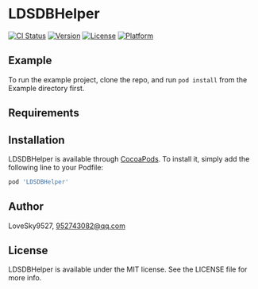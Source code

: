 # LDSDBHelper

[![CI Status](https://img.shields.io/travis/LoveSky9527/LDSDBHelper.svg?style=flat)](https://travis-ci.org/LoveSky9527/LDSDBHelper)
[![Version](https://img.shields.io/cocoapods/v/LDSDBHelper.svg?style=flat)](https://cocoapods.org/pods/LDSDBHelper)
[![License](https://img.shields.io/cocoapods/l/LDSDBHelper.svg?style=flat)](https://cocoapods.org/pods/LDSDBHelper)
[![Platform](https://img.shields.io/cocoapods/p/LDSDBHelper.svg?style=flat)](https://cocoapods.org/pods/LDSDBHelper)

## Example

To run the example project, clone the repo, and run `pod install` from the Example directory first.

## Requirements

## Installation

LDSDBHelper is available through [CocoaPods](https://cocoapods.org). To install
it, simply add the following line to your Podfile:

```ruby
pod 'LDSDBHelper'
```

## Author

LoveSky9527, 952743082@qq.com

## License

LDSDBHelper is available under the MIT license. See the LICENSE file for more info.

